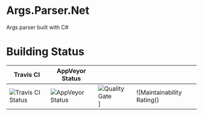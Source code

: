 # Args.Parser.Net

Args parser built with C#

# Building Status

| Travis CI | AppVeyor Status | | |
| - | - | - | - |
| ![Travis CI Status](https://travis-ci.org/jialiuhunters/CLIArgs.svg?branch=master) | ![AppVeyor Status](https://ci.appveyor.com/api/projects/status/xtx9n4q0to0pydpt/branch/master?svg=true) | ![Quality Gate]()]| ![Maintainability Rating()|